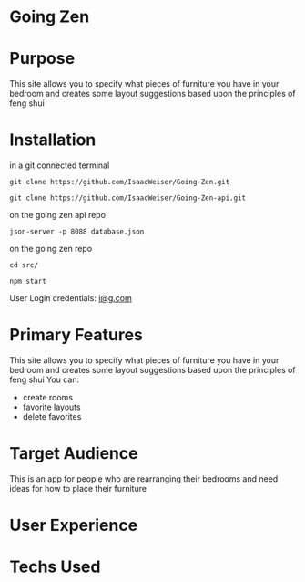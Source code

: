 # Going Zen

# Purpose
This site allows you to specify what pieces of furniture you have in your bedroom and creates some layout suggestions based upon the principles of feng shui

# Installation
in a git connected terminal

```
git clone https://github.com/IsaacWeiser/Going-Zen.git

git clone https://github.com/IsaacWeiser/Going-Zen-api.git
```



on the going zen api repo

```json-server -p 8088 database.json```

on the going zen repo

```
cd src/

npm start
```
User Login credentials: i@g.com

# Primary Features
This site allows you to specify what pieces of furniture you have in your bedroom and creates some layout suggestions based upon the principles of feng shui
You can:
- create rooms
- favorite layouts
- delete favorites

# Target Audience
This is an app for people who are rearranging their bedrooms and need ideas for how to place their furniture

# User Experience

# Techs Used
